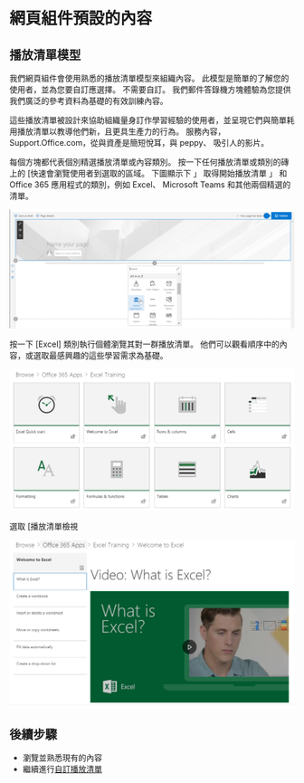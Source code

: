 # <a name="webpart-default-content"></a>網頁組件預設的內容

## <a name="the-playlist-model"></a>播放清單模型

我們網頁組件會使用熟悉的播放清單模型來組織內容。  此模型是簡單的了解您的使用者，並為您要自訂應選擇。  不需要自訂。  我們郵件答錄機方塊體驗為您提供我們廣泛的參考資料為基礎的有效訓練內容。

這些播放清單被設計來協助組織量身訂作學習經驗的使用者，並呈現它們與簡單耗用播放清單以教導他們新，且更具生產力的行為。 服務內容，Support.Office.com，從與資產是簡短悅耳，與 peppy、 吸引人的影片。 

每個方塊都代表個別精選播放清單或內容類別。 按一下任何播放清單或類別的磚上的 [快速會瀏覽使用者到選取的區域。 下圖顯示下 」 取得開始播放清單 」 和 Office 365 應用程式的類別，例如 Excel、 Microsoft Teams 和其他兩個精選的清單。 

![網頁組件預設檢視](media/clo365addwebpart.png)

按一下 [Excel] 類別執行個體瀏覽其對一群播放清單。  他們可以觀看順序中的內容，或選取最感興趣的這些學習需求為基礎。 

![網頁組件播放清單](media/clo365exceltraining.png)

選取 [播放清單檢視

![Excel 播放清單](media/clo365excelplaylist.png)

## <a name="next-steps"></a>後續步驟

- 瀏覽並熟悉現有的內容
- 繼續進行[自訂播放清單](customplaylists.md)